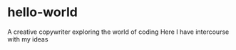 # hello-world
A creative copywriter exploring the world of coding
Here I have intercourse with my ideas
